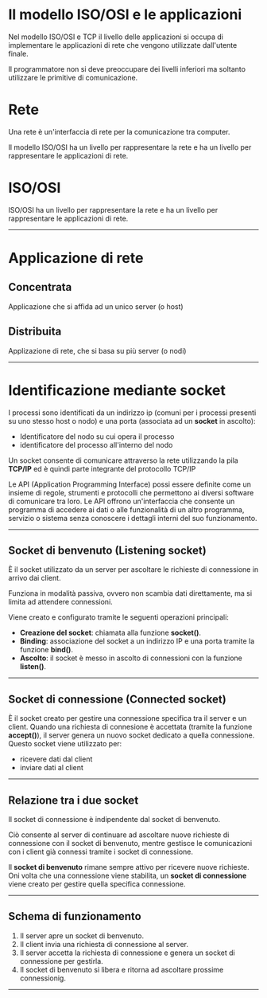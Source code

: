 <link rel="stylesheet" href="../style.css">

# Il modello ISO/OSI e le applicazioni

Nel modello ISO/OSI e TCP il livello delle applicazioni si occupa di implementare le applicazioni di rete che vengono utilizzate dall'utente finale.

Il programmatore non si deve preoccupare dei livelli inferiori ma soltanto utilizzare le primitive di comunicazione.

# Rete

Una rete è un'interfaccia di rete per la comunicazione tra computer.

Il modello ISO/OSI ha un livello per rappresentare la rete e ha un livello per rappresentare le applicazioni di rete.

# ISO/OSI

ISO/OSI ha un livello per rappresentare la rete e ha un livello per rappresentare le applicazioni di rete.

---

# Applicazione di rete

## Concentrata

Applicazione che si affida ad un unico server (o host)

## Distribuita

Applizazione di rete, che si basa su più server (o nodi)

---

# Identificazione mediante socket

I processi sono identificati da un indirizzo ip (comuni per i processi presenti su uno stesso host o nodo) e una porta (associata ad un **socket** in ascolto):

-   Identificatore del nodo su cui opera il processo
-   identificatore del processo all'interno del nodo

Un socket consente di comunicare attraverso la rete utilizzando la pila **TCP/IP** ed è quindi parte integrante del protocollo
TCP/IP

Le API (Application Programming Interface) possi essere definite come un insieme di regole, strumenti e protocolli che permettono ai diversi software di comunicare tra loro. Le API offrono un'interfaccia che consente un programma di accedere ai dati o alle funzionalità di un altro programma, servizio o sistema senza conoscere i dettagli interni del suo funzionamento.

---

## Socket di benvenuto (Listening socket)

È il socket utilizzato da un server per ascoltare le richieste di connessione in arrivo dai client.

Funziona in modalità passiva, ovvero non scambia dati direttamente, ma si limita ad attendere connessioni.

Viene creato e configurato tramite le seguenti operazioni principali:

-   **Creazione del socket**: chiamata alla funzione **socket()**.
-   **Binding**: associazione del socket a un indirizzo IP e una porta tramite la funzione **bind()**.
-   **Ascolto**: il socket è messo in ascolto di connessioni con la funzione **listen()**.

---

## Socket di connessione (Connected socket)

È il socket creato per gestire una connessione specifica tra il server e un client. Quando una richiesta di connesione è accettata (tramite la funzione **accept()**), il server genera un nuovo socket dedicato a quella connessione. Questo socket viene utilizzato per:

-   ricevere dati dal client
-   inviare dati al client

---

## Relazione tra i due socket

Il socket di connessione è indipendente dal socket di benvenuto.

Ciò consente al server di continuare ad ascoltare nuove richieste di connessione con il socket di benvenuto, mentre gestisce le comunicazioni con i client già connessi tramite i socket di connessione.

Il **socket di benvenuto** rimane sempre attivo per ricevere nuove richieste. Oni volta che una connessione viene stabilita, un **socket di connessione** viene creato per gestire quella specifica connessione.

---

## Schema di funzionamento

1. Il server apre un socket di benvenuto.
2. Il client invia una richiesta di connessione al server.
3. Il server accetta la richiesta di connessione e genera un socket di connessione per gestirla.
4. Il socket di benvenuto si libera e ritorna ad ascoltare prossime connessionig.

---
